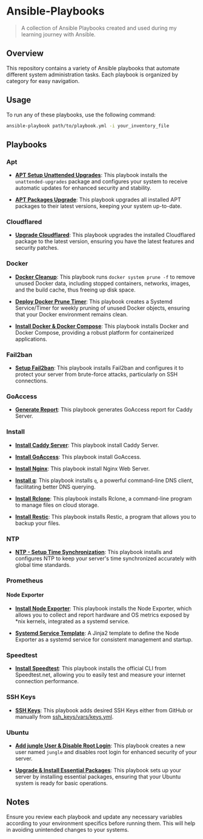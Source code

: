 # Ansible-Playbooks

> A collection of Ansible Playbooks created and used during my learning journey with Ansible.

## Overview

This repository contains a variety of Ansible playbooks that automate different system administration tasks. Each playbook is organized by category for easy navigation.

## Usage

To run any of these playbooks, use the following command:

```bash
ansible-playbook path/to/playbook.yml -i your_inventory_file
```

## Playbooks

### Apt

- **[APT Setup Unattended Upgrades](apt/setup-unattended-upgrades.yml)**:
  This playbook installs the `unattended-upgrades` package and configures your system to receive automatic updates for enhanced security and stability.

- **[APT Packages Upgrade](apt/upgrade.yml)**:
  This playbook upgrades all installed APT packages to their latest versions, keeping your system up-to-date.

### Cloudflared

- **[Upgrade Cloudflared](cloudflared/upgrade.yml)**:
  This playbook upgrades the installed Cloudflared package to the latest version, ensuring you have the latest features and security patches.

### Docker

- **[Docker Cleanup](docker/cleanup.yml)**:
  This playbook runs `docker system prune -f` to remove unused Docker data, including stopped containers, networks, images, and the build cache, thus freeing up disk space.

- **[Deploy Docker Prune Timer](docker/deploy-docker-prune-timer.yml)**:
  This playbook creates a Systemd Service/Timer for weekly pruning of unused Docker objects, ensuring that your Docker environment remains clean.

- **[Install Docker & Docker Compose](docker/install.yml)**:
  This playbook installs Docker and Docker Compose, providing a robust platform for containerized applications.

### Fail2ban

- **[Setup Fail2ban](fail2ban/install-and-configure.yml)**:
  This playbook installs Fail2ban and configures it to protect your server from brute-force attacks, particularly on SSH connections.

### GoAccess

- **[Generate Report](goaccess/generate_report.yml)**:
  This playbook generates GoAccess report for Caddy Server.

### Install

- **[Install Caddy Server](install/install-caddy-server.yml)**:
  This playbook install Caddy Server.

- **[Install GoAccess](install/install-goacess.yml)**:
  This playbook install GoAccess.

- **[Install Nginx](install/install-nginx.yml)**:
  This playbook install Nginx Web Server.

- **[Install q](install/install-q.yml)**:
  This playbook installs `q`, a powerful command-line DNS client, facilitating better DNS querying.

- **[Install Rclone](install/install-rclone.yml)**:
  This playbook installs Rclone, a command-line program to manage files on cloud storage.

- **[Install Restic](install/install-restic.yml)**:
  This playbook installs Restic, a program that allows you to backup your files.

### NTP

- **[NTP - Setup Time Synchronization](ntp/install-and-configure.yml)**:
  This playbook installs and configures NTP to keep your server's time synchronized accurately with global time standards.

### Prometheus

#### Node Exporter

- **[Install Node Exporter](prometheus/node_exporter/install.yml)**:
  This playbook installs the Node Exporter, which allows you to collect and report hardware and OS metrics exposed by \*nix kernels, integrated as a systemd service.

- **[Systemd Service Template](prometheus/node_exporter/node_exporter.service.j2)**:
  A Jinja2 template to define the Node Exporter as a systemd service for consistent management and startup.

### Speedtest

- **[Install Speedtest](speedtest/install.yml)**:
  This playbook installs the official CLI from Speedtest.net, allowing you to easily test and measure your internet connection performance.

### SSH Keys

- **[SSH Keys](ssh_keys/add_key.yml)**:
  This playbook adds desired SSH Keys either from GitHub or manually from [ssh_keys/vars/keys.yml](ssh_keys/vars/keys.yml).

### Ubuntu

- **[Add jungle User & Disable Root Login](ubuntu/jungle.yml)**:
  This playbook creates a new user named `jungle` and disables root login for enhanced security of your server.

- **[Upgrade & Install Essential Packages](ubuntu/basic_system_provision.yml)**:
  This playbook sets up your server by installing essential packages, ensuring that your Ubuntu system is ready for basic operations.

## Notes

Ensure you review each playbook and update any necessary variables according to your environment specifics before running them. This will help in avoiding unintended changes to your systems.

